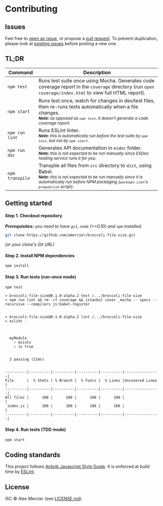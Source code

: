 Contributing
============

Issues
------

Feel free to [open an issue](https://github.com/amercier/broccoli-file-size/issues/new),
or propose a [pull request](https://github.com/amercier/broccoli-file-size/pulls).
To prevent duplication, please look at [existing issues](https://github.com/amercier/broccoli-file-size/issues?q=is%3Aissue) before posting a new one.

TL;DR
-----

| Command         | Description |
|-----------------|-------------|
| `npm test`      | Runs test suite once using Mocha. Generates code coverage report in the `coverage` directory (run `open coverage/index.html` to view full HTML report). |
| `npm start`     | Runs test once, watch for changes in dev/test files, then re-runs tests automatically when a file changes. <br><small>_**Note:** as opposed as `npm test`, it doesn't generate a code coverage report._</small> |
| `npm run lint`  | Runs ESLint linter. <br><small>_**Note:** this is automatically run before the test suite by `npm test`, but not by `npm start`_.</small> |
| `npm run doc`   | Generates API documentation in `esdoc` folder. <br><small>_**Note:** this is not expected to be run manually since ESDoc hosting service runs it for you._</small>  |
| `npm transpile` | Transpile all files from `src` directory to `dist`, using Babel. <br><small>_**Note:** this is not expected to be run manually since it is automatically run before NPM packaging (`package.json`'s `prepublish` script)._</small> |



Getting started
---------------

#### Step 1. Checkout repository

_**Prerequisites:** you need to have `git`, `node` (>=0.10) and `npm` installed_.

```bash
git clone https://github.com/amercier/broccoli-file-size.git
```

_(or your clone's Git URL)_

#### Step 2. Install NPM dependencies

```bash
npm install
```

#### Step 3. Run tests (run-once mode)

```bash
npm test
```

```log
> broccoli-file-size@0.1.0-alpha.2 test /.../broccoli-file-size
> npm run lint && rm -rf coverage && istanbul cover _mocha -- specs --recursive --compilers js:babel-register


> broccoli-file-size@0.1.0-alpha.2 lint /.../broccoli-file-size
> eslint .



  myModule
    ✓ exists
    ✓ is true


  2 passing (21ms)


----------|----------|----------|----------|----------|----------------|
File      |  % Stmts | % Branch |  % Funcs |  % Lines |Uncovered Lines |
----------|----------|----------|----------|----------|----------------|
All files |      100 |      100 |      100 |      100 |                |
 index.js |      100 |      100 |      100 |      100 |                |
----------|----------|----------|----------|----------|----------------|
```

#### Step 4. Run tests (TDD mode)

```bash
npm start
```

Coding standards
----------------

This project follows [Airbnb Javascript Style Guide](https://github.com/airbnb/javascript). It is enforced at build time by [ESLint](http://eslint.org/).

License
-------

ISC © Alex Mercier (see [LICENSE.md](LICENSE.md)).
